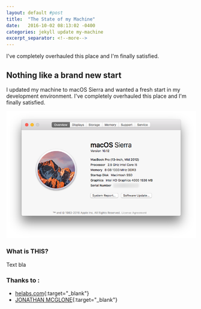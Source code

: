 ```yaml
---
layout: default #post
title:  "The State of my Machine"
date:   2016-10-02 08:13:02 -0400
categories: jekyll update my-machine
excerpt_separator: <!--more-->
---
```

I've completely overhauled this place and I'm finally satisfied.
<!--more-->

## Nothing like a brand new start

I updated my machine to macOS Sierra and wanted a fresh start in my development environment. I've completely overhauled this place and I'm finally satisfied. 

![MacBook Pro mid-2012](/assets/my-machine.png)

### What is THIS?

Text bla

### Thanks to : 

- [helabs.com](https://helabs.com/artigos/2015/03/27/bourbon-family-on-github-pages/){:target="_blank"}
- [JONATHAN MCGLONE](http://jmcglone.com/guides/github-pages/){:target="_blank"}

